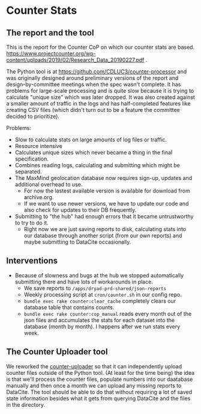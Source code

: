 # Counter Stats

## The report and the tool

This is the report for the Counter CoP on which our counter stats are based.  https://www.projectcounter.org/wp-content/uploads/2019/02/Research_Data_20190227.pdf .

The Python tool is at https://github.com/CDLUC3/counter-processor and was originally
designed around preliminary versions of the report and design-by-committee meetings when
the spec wasn't complete.  It has problems for large-scale processing and is quite slow
because it is trying to calculate "unique size" which was later dropped. It was also created
against a smaller amount of traffic in the logs and has half-completed features like creating
CSV files (which didn't turn out to be a feature the committee decided to prioritize).

Problems:
- Slow to calculate stats on large amounts of log files or traffic.
- Resource intensive
- Calculates unique sizes which never became a thing in the final specification.
- Combines reading logs, calculating and submitting which might be separated.
- The MaxMind geolocation database now requires sign-up, updates and additional overhead to use.
  - For now the lastest available version is available for download from archive.org.
  - If we want to use newer versions, we have to update our code and also check for updates to their DB frequently.
- Submitting to "the hub" had enough errors that it became untrustworthy to try to do it.
  - Right now we are just saving reports to disk, calculating stats into our database through
  another script (from our own reports) and maybe submitting to DataCite occasionally.

## Interventions

- Because of slowness and bugs at the hub we stopped automatically submitting there and have
lots of workarounds in place.
  - We save reports to `/apps/dryad-prd-shared/json-reports`
  - Weekly processing script at `cron/counter.sh` in our config repo.
  - `bundle exec rake counter:clear_cache` completely clears our database table that contains counts.
  - `bundle exec rake counter:cop_manual` reads every month out of the json files and accumulates
  the stats for each dataset into the database (month by month).  I happens after we run stats every
  week.

## The Counter Uploader tool

We reworked the [counter-uploader](../stash/script/counter-uploader/readme.md) so that it can independently
upload counter files outside of the Python tool.  (At least for the time being) the idea
is that we'll process the counter files, populate numbers into our daatabase manually and
then once a month we can upload any missing reports to DataCite.  The tool should be
able to do that without requiring a lot of saved state information besides what it gets from
querying DataCite and the files in the directory.
